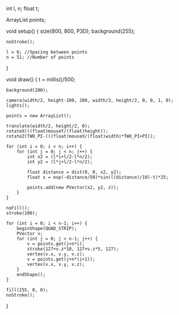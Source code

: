 int l, n;
float t;

ArrayList points;

void setup() {
    size(800, 800, P3D);
    background(255);

    noStroke();

    l = 6; //Spacing between points
    n = 51; //Number of points
}

void draw() {
    t = millis()/500;

    background(200);

    camera(width/2, height-100, 200, width/2, height/2, 0, 0, 1, 0);
    lights();

    points = new ArrayList();

    translate(width/2, height/2, 0);
    rotateX(((float)mouseY/(float)height));
    rotateZ(TWO_PI-(((float)mouseX/(float)width)*TWO_PI+PI));

    for (int i = 0; i < n; i++) {
        for (int j = 0; j < n; j++) {
            int x2 = (l*i+l/2-l*n/2);
            int y2 = (l*j+l/2-l*n/2);

            float distance = dist(0, 0, x2, y2);
            float z = exp(-distance/50)*sin(((distance)/10)-t)*25;

            points.add(new PVector(x2, y2, z));
        }
    }

    noFill();
    stroke(100);

    for (int i = 0; i < n-1; i++) {
        beginShape(QUAD_STRIP);
        PVector v;
        for (int j = 0; j < n-1; j++) {
            v = points.get(j+n*i);
            stroke(127+v.z*10, 127+v.z*5, 127);
            vertex(v.x, v.y, v.z);
            v = points.get(j+n*(i+1));
            vertex(v.x, v.y, v.z);
        }
        endShape();
    }

    fill(255, 0, 0);
    noStroke();
}
